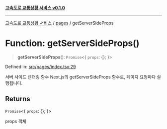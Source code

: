 [**고속도로 교통상황 서비스 v0.1.0**](../../README.md)

***

[고속도로 교통상황 서비스](../../modules.md) / [pages](../README.md) / getServerSideProps

# Function: getServerSideProps()

> **getServerSideProps**(): `Promise`\<\{ `props`: \{\}; \}\>

Defined in: [src/pages/index.tsx:29](https://github.com/ksheyon123/road-status-preview/blob/f8475dd9e1f35d9b8acf92ef20ed9d0782a8bb42/src/pages/index.tsx#L29)

서버 사이드 렌더링 함수
Next.js의 getServerSideProps 함수로, 페이지 요청마다 실행됩니다.

## Returns

`Promise`\<\{ `props`: \{\}; \}\>

props 객체
